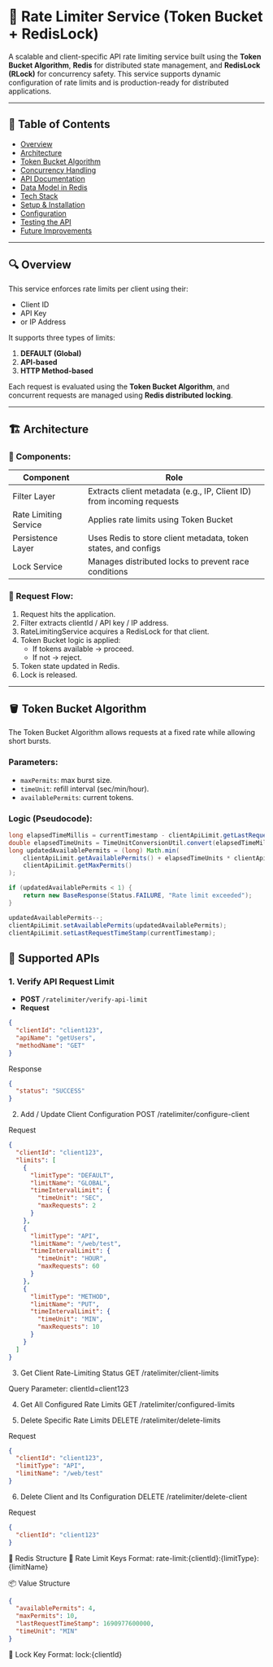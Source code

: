 # 🚦 Rate Limiter Service (Token Bucket + RedisLock)

A scalable and client-specific API rate limiting service built using the **Token Bucket Algorithm**, **Redis** for distributed state management, and **RedisLock (RLock)** for concurrency safety. This service supports dynamic configuration of rate limits and is production-ready for distributed applications.

---

## 📘 Table of Contents

- [Overview](#-overview)
- [Architecture](#-architecture)
- [Token Bucket Algorithm](#-token-bucket-algorithm)
- [Concurrency Handling](#-concurrency-handling)
- [API Documentation](#-api-documentation)
- [Data Model in Redis](#-data-model-in-redis)
- [Tech Stack](#-tech-stack)
- [Setup & Installation](#-setup--installation)
- [Configuration](#-configuration)
- [Testing the API](#-testing-the-api)
- [Future Improvements](#-future-improvements)

---

## 🔍 Overview

This service enforces rate limits per client using their:
- Client ID
- API Key
- or IP Address

It supports three types of limits:
1. **DEFAULT (Global)**
2. **API-based**
3. **HTTP Method-based**

Each request is evaluated using the **Token Bucket Algorithm**, and concurrent requests are managed using **Redis distributed locking**.

---

## 🏗️ Architecture

### 🧱 Components:

| Component       | Role |
|----------------|------|
| Filter Layer    | Extracts client metadata (e.g., IP, Client ID) from incoming requests |
| Rate Limiting Service | Applies rate limits using Token Bucket |
| Persistence Layer | Uses Redis to store client metadata, token states, and configs |
| Lock Service    | Manages distributed locks to prevent race conditions |

### 🔄 Request Flow:

1. Request hits the application.
2. Filter extracts clientId / API key / IP address.
3. RateLimitingService acquires a RedisLock for that client.
4. Token Bucket logic is applied:
   - If tokens available → proceed.
   - If not → reject.
5. Token state updated in Redis.
6. Lock is released.

---

## 🪣 Token Bucket Algorithm

The Token Bucket Algorithm allows requests at a fixed rate while allowing short bursts.

### Parameters:
- `maxPermits`: max burst size.
- `timeUnit`: refill interval (sec/min/hour).
- `availablePermits`: current tokens.

### Logic (Pseudocode):
```java
long elapsedTimeMillis = currentTimestamp - clientApiLimit.getLastRequestTimeStamp();
double elapsedTimeUnits = TimeUnitConversionUtil.convert(elapsedTimeMillis, clientApiLimit.getTimeUnit());
long updatedAvailablePermits = (long) Math.min(
    clientApiLimit.getAvailablePermits() + elapsedTimeUnits * clientApiLimit.getMaxPermits(),
    clientApiLimit.getMaxPermits()
);

if (updatedAvailablePermits < 1) {
    return new BaseResponse(Status.FAILURE, "Rate limit exceeded");
}

updatedAvailablePermits--;
clientApiLimit.setAvailablePermits(updatedAvailablePermits);
clientApiLimit.setLastRequestTimeStamp(currentTimestamp);
```
## 📡 Supported APIs

### 1. Verify API Request Limit

- **POST** `/ratelimiter/verify-api-limit`
- **Request**
```json
{
  "clientId": "client123",
  "apiName": "getUsers",
  "methodName": "GET"
}
```
Response

```json
{
  "status": "SUCCESS"
}
```
2. Add / Update Client Configuration
POST /ratelimiter/configure-client

Request

```json
{
  "clientId": "client123",
  "limits": [
    {
      "limitType": "DEFAULT",
      "limitName": "GLOBAL",
      "timeIntervalLimit": {
        "timeUnit": "SEC",
        "maxRequests": 2
      }
    },
    {
      "limitType": "API",
      "limitName": "/web/test",
      "timeIntervalLimit": {
        "timeUnit": "HOUR",
        "maxRequests": 60
      }
    },
    {
      "limitType": "METHOD",
      "limitName": "PUT",
      "timeIntervalLimit": {
        "timeUnit": "MIN",
        "maxRequests": 10
      }
    }
  ]
}
```
3. Get Client Rate-Limiting Status
GET /ratelimiter/client-limits

Query Parameter: clientId=client123

4. Get All Configured Rate Limits
GET /ratelimiter/configured-limits

5. Delete Specific Rate Limits
DELETE /ratelimiter/delete-limits

Request

```json
{
  "clientId": "client123",
  "limitType": "API",
  "limitName": "/web/test"
}
```
6. Delete Client and Its Configuration
DELETE /ratelimiter/delete-client

Request

```json
{
  "clientId": "client123"
}
```
🧱 Redis Structure
🔑 Rate Limit Keys
Format:
rate-limit:{clientId}:{limitType}:{limitName}

📦 Value Structure
```json
{
  "availablePermits": 4,
  "maxPermits": 10,
  "lastRequestTimeStamp": 1690977600000,
  "timeUnit": "MIN"
}
```
🔐 Lock Key
Format:
lock:{clientId}


